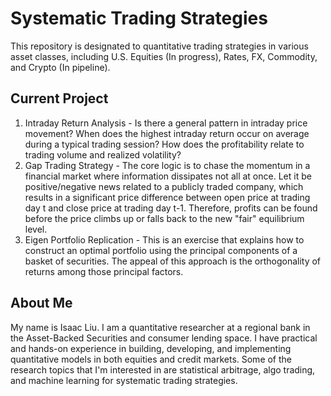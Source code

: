 # Systematic Trading Strategies
This repository is designated to quantitative trading strategies in various asset classes, including U.S. Equities (In progress), Rates, FX, Commodity, and Crypto (In pipeline). 

## Current Project
1. Intraday Return Analysis - Is there a general pattern in intraday price movement? When does the highest intraday return occur on average during a typical trading session? How does the profitability relate to trading volume and realized volatility?
2. Gap Trading Strategy - The core logic is to chase the momentum in a financial market where information dissipates not all at once. Let it be positive/negative news related to a publicly traded company, which results in a significant price difference between open price at trading day t and close price at trading day t-1. Therefore, profits can be found before the price climbs up or falls back to the new "fair" equilibrium level.   
3. Eigen Portfolio Replication - This is an exercise that explains how to construct an optimal portfolio using the principal components of a basket of securities. The appeal of this approach is the orthogonality of returns among those principal factors. 

## About Me
My name is Isaac Liu. I am a quantitative researcher at a regional bank in the Asset-Backed Securities and consumer lending space. I have practical and hands-on experience in building, developing, and implementing quantitative models in both equities and credit markets. Some of the research topics that I'm interested in are statistical arbitrage, algo trading, and machine learning for systematic trading strategies.
